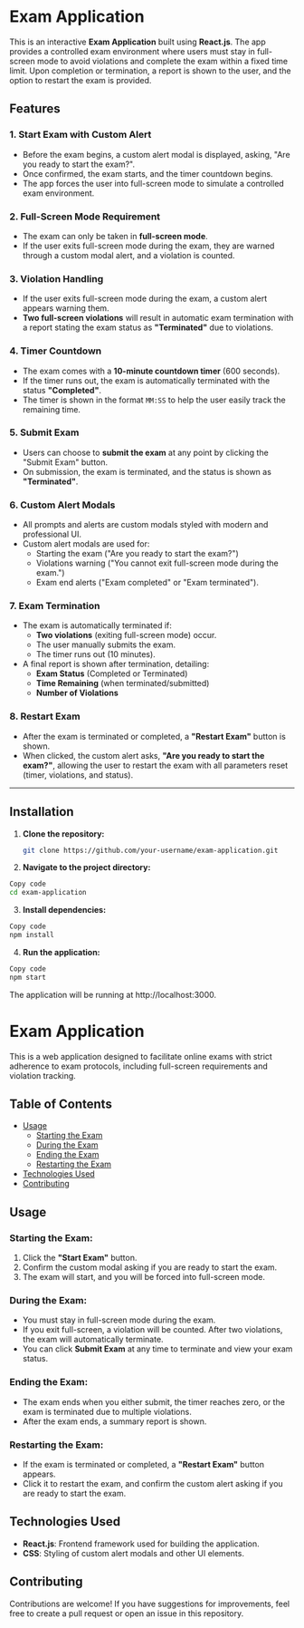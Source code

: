 # **Exam Application**

This is an interactive **Exam Application** built using **React.js**. The app provides a controlled exam environment where users must stay in full-screen mode to avoid violations and complete the exam within a fixed time limit. Upon completion or termination, a report is shown to the user, and the option to restart the exam is provided.

## **Features**

### 1. **Start Exam with Custom Alert**

- Before the exam begins, a custom alert modal is displayed, asking, "Are you ready to start the exam?".
- Once confirmed, the exam starts, and the timer countdown begins.
- The app forces the user into full-screen mode to simulate a controlled exam environment.

### 2. **Full-Screen Mode Requirement**

- The exam can only be taken in **full-screen mode**.
- If the user exits full-screen mode during the exam, they are warned through a custom modal alert, and a violation is counted.

### 3. **Violation Handling**

- If the user exits full-screen mode during the exam, a custom alert appears warning them.
- **Two full-screen violations** will result in automatic exam termination with a report stating the exam status as **"Terminated"** due to violations.

### 4. **Timer Countdown**

- The exam comes with a **10-minute countdown timer** (600 seconds).
- If the timer runs out, the exam is automatically terminated with the status **"Completed"**.
- The timer is shown in the format `MM:SS` to help the user easily track the remaining time.

### 5. **Submit Exam**

- Users can choose to **submit the exam** at any point by clicking the "Submit Exam" button.
- On submission, the exam is terminated, and the status is shown as **"Terminated"**.

### 6. **Custom Alert Modals**

- All prompts and alerts are custom modals styled with modern and professional UI.
- Custom alert modals are used for:
  - Starting the exam ("Are you ready to start the exam?")
  - Violations warning ("You cannot exit full-screen mode during the exam.")
  - Exam end alerts ("Exam completed" or "Exam terminated").

### 7. **Exam Termination**

- The exam is automatically terminated if:
  - **Two violations** (exiting full-screen mode) occur.
  - The user manually submits the exam.
  - The timer runs out (10 minutes).
- A final report is shown after termination, detailing:
  - **Exam Status** (Completed or Terminated)
  - **Time Remaining** (when terminated/submitted)
  - **Number of Violations**

### 8. **Restart Exam**

- After the exam is terminated or completed, a **"Restart Exam"** button is shown.
- When clicked, the custom alert asks, **"Are you ready to start the exam?"**, allowing the user to restart the exam with all parameters reset (timer, violations, and status).

---

## **Installation**

1. **Clone the repository:**
   ```bash
   git clone https://github.com/your-username/exam-application.git
   ```
2. **Navigate to the project directory:**

```bash
Copy code
cd exam-application
```

3. **Install dependencies:**

```bash
Copy code
npm install
```

4. **Run the application:**

```bash
Copy code
npm start
```

The application will be running at http://localhost:3000.

# Exam Application

This is a web application designed to facilitate online exams with strict adherence to exam protocols, including full-screen requirements and violation tracking.

## Table of Contents

- [Usage](#usage)
  - [Starting the Exam](#starting-the-exam)
  - [During the Exam](#during-the-exam)
  - [Ending the Exam](#ending-the-exam)
  - [Restarting the Exam](#restarting-the-exam)
- [Technologies Used](#technologies-used)
- [Contributing](#contributing)

## Usage

### Starting the Exam:

1. Click the **"Start Exam"** button.
2. Confirm the custom modal asking if you are ready to start the exam.
3. The exam will start, and you will be forced into full-screen mode.

### During the Exam:

- You must stay in full-screen mode during the exam.
- If you exit full-screen, a violation will be counted. After two violations, the exam will automatically terminate.
- You can click **Submit Exam** at any time to terminate and view your exam status.

### Ending the Exam:

- The exam ends when you either submit, the timer reaches zero, or the exam is terminated due to multiple violations.
- After the exam ends, a summary report is shown.

### Restarting the Exam:

- If the exam is terminated or completed, a **"Restart Exam"** button appears.
- Click it to restart the exam, and confirm the custom alert asking if you are ready to start the exam.

## Technologies Used

- **React.js**: Frontend framework used for building the application.
- **CSS**: Styling of custom alert modals and other UI elements.

## Contributing

Contributions are welcome! If you have suggestions for improvements, feel free to create a pull request or open an issue in this repository.
